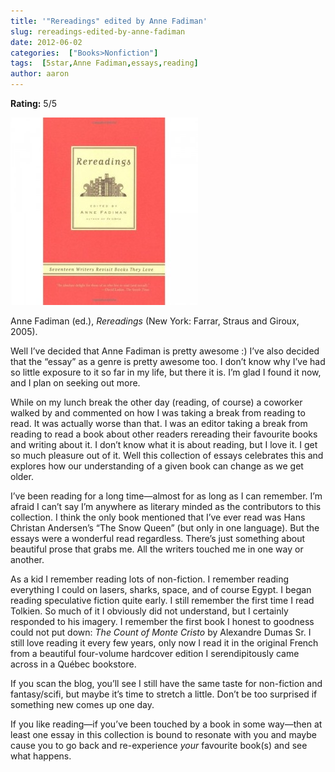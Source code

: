 ```yaml
---
title: '"Rereadings" edited by Anne Fadiman'
slug: rereadings-edited-by-anne-fadiman
date: 2012-06-02
categories:  ["Books>Nonfiction"]
tags:  [5star,Anne Fadiman,essays,reading]
author: aaron
---
```


**Rating:** 5/5

![Book cover](cover-300x300.jpg "Rereadings")

Anne Fadiman (ed.), *Rereadings* (New York: Farrar, Straus and Giroux, 2005).

Well I’ve decided that Anne Fadiman is pretty awesome :) I’ve also decided that the “essay” as a genre is pretty awesome too. I don’t know why I’ve had so little exposure to it so far in my life, but there it is. I’m glad I found it now, and I plan on seeking out more.

While on my lunch break the other day (reading, of course) a coworker walked by and commented on how I was taking a break from reading to read. It was actually worse than that. I was an editor taking a break from reading to read a book about other readers rereading their favourite books and writing about it. I don’t know what it is about reading, but I love it. I get so much pleasure out of it. Well this collection of essays celebrates this and explores how our understanding of a given book can change as we get older.

I’ve been reading for a long time—almost for as long as I can remember. I’m afraid I can’t say I’m anywhere as literary minded as the contributors to this collection. I think the only book mentioned that I’ve ever read was Hans Christan Andersen’s “The Snow Queen” (but only in one language). But the essays were a wonderful read regardless. There’s just something about beautiful prose that grabs me. All the writers touched me in one way or another.

As a kid I remember reading lots of non-fiction. I remember reading everything I could on lasers, sharks, space, and of course Egypt. I began reading speculative fiction quite early. I still remember the first time I read Tolkien. So much of it I obviously did not understand, but I certainly responded to his imagery. I remember the first book I honest to goodness could not put down: *The Count of Monte Cristo* by Alexandre Dumas Sr. I still love reading it every few years, only now I read it in the original French from a beautiful four-volume hardcover edition I serendipitously came across in a Québec bookstore.

If you scan the blog, you’ll see I still have the same taste for non-fiction and fantasy/scifi, but maybe it’s time to stretch a little. Don’t be too surprised if something new comes up one day.

If you like reading—if you’ve been touched by a book in some way—then at least one essay in this collection is bound to resonate with you and maybe cause you to go back and re-experience *your* favourite book(s) and see what happens.
